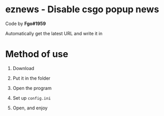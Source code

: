 # eznews - Disable csgo popup news

Code by **Fgo#1959**

Automatically get the latest URL and write it in

# Method of use

1. Download

2. Put it in the folder

3. Open the program

4. Set up `config.ini`

5. Open, and enjoy

